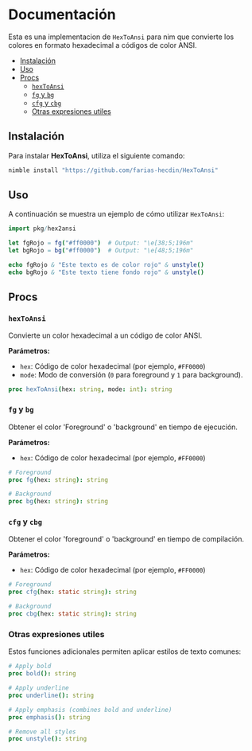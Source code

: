 <!-- toc omit heading -->
# Documentación

Esta es una implementacion de `HexToAnsi` para nim que convierte los colores en formato hexadecimal a códigos de color ANSI.

- [Instalación](#instalacin)
- [Uso](#uso)
- [Procs](#procs)
  - [`hexToAnsi`](#hextoansi)
  - [`fg` y `bg`](#fg-y-bg)
  - [`cfg` y `cbg`](#cfg-y-cbg)
  - [Otras expresiones utiles](#otras-expresiones-utiles)

## Instalación

Para instalar **HexToAnsi**, utiliza el siguiente comando:

```sh
nimble install "https://github.com/farias-hecdin/HexToAnsi"
```

## Uso

A continuación se muestra un ejemplo de cómo utilizar `HexToAnsi`:

```nim
import pkg/hex2ansi

let fgRojo = fg("#ff0000")  # Output: "\e[38;5;196m"
let bgRojo = bg("#ff0000")  # Output: "\e[48;5;196m"

echo fgRojo & "Este texto es de color rojo" & unstyle()
echo bgRojo & "Este texto tiene fondo rojo" & unstyle()
```

## Procs

### `hexToAnsi`

Convierte un color hexadecimal a un código de color ANSI.

**Parámetros:**
* `hex`: Código de color hexadecimal (por ejemplo, `#FF0000`)
* `mode`: Modo de conversión (`0` para foreground y `1` para background).

```nim
proc hexToAnsi(hex: string, mode: int): string
```

### `fg` y `bg`

Obtener el color 'Foreground' o 'background' en tiempo de ejecución.

**Parámetros:**
* `hex`: Código de color hexadecimal (por ejemplo, `#FF0000`)

```nim
# Foreground
proc fg(hex: string): string

# Background
proc bg(hex: string): string
```

### `cfg` y `cbg`

Obtener el color 'foreground' o 'background' en tiempo de compilación.

**Parámetros:**
* `hex`: Código de color hexadecimal (por ejemplo, `#FF0000`)

```nim
# Foreground
proc cfg(hex: static string): string

# Background
proc cbg(hex: static string): string
```

### Otras expresiones utiles

Estos funciones adicionales permiten aplicar estilos de texto comunes:

```nim
# Apply bold
proc bold(): string

# Apply underline
proc underline(): string

# Apply emphasis (combines bold and underline)
proc emphasis(): string

# Remove all styles
proc unstyle(): string
```

